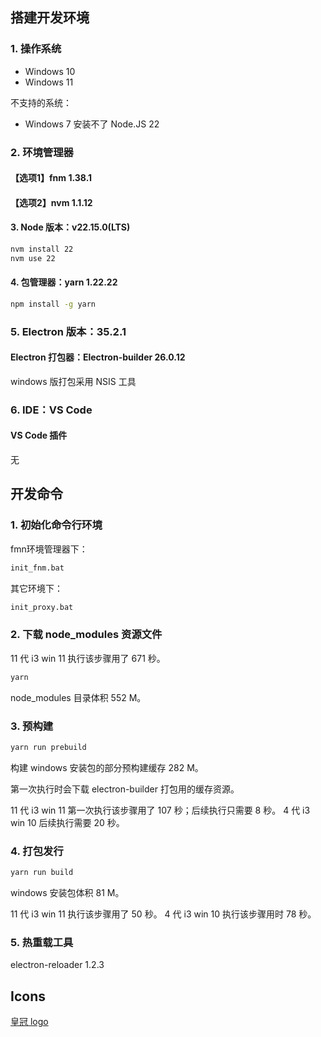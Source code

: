 ## 搭建开发环境

### 1. 操作系统

- Windows 10
- Windows 11

不支持的系统：

- Windows 7 安装不了 Node.JS 22

### 2. 环境管理器

#### 【选项1】fnm 1.38.1


#### 【选项2】nvm 1.1.12


#### 3. Node 版本：v22.15.0(LTS)

```cmd
nvm install 22
nvm use 22
```

#### 4. 包管理器：yarn 1.22.22

```cmd
npm install -g yarn
```

### 5. Electron 版本：35.2.1

#### Electron 打包器：Electron-builder 26.0.12

windows 版打包采用 NSIS 工具

### 6. IDE：VS Code

#### VS Code 插件

无

## 开发命令

### 1. 初始化命令行环境

fmn环境管理器下：

```cmd
init_fnm.bat
```

其它环境下：

```cmd
init_proxy.bat
```

### 2. 下载 node_modules 资源文件

11 代 i3 win 11 执行该步骤用了 671 秒。

```cmd
yarn
```

node_modules 目录体积 552 M。

### 3. 预构建

```cmd
yarn run prebuild
```

构建 windows 安装包的部分预构建缓存 282 M。

第一次执行时会下载 electron-builder 打包用的缓存资源。

11 代 i3 win 11 第一次执行该步骤用了 107 秒；后续执行只需要 8 秒。
4 代 i3 win 10 后续执行需要 20 秒。

### 4. 打包发行

```cmd
yarn run build
```

windows 安装包体积 81 M。

11 代 i3 win 11 执行该步骤用了 50 秒。
4 代 i3 win 10 执行该步骤用时 78 秒。

### 5. 热重载工具

electron-reloader 1.2.3

## Icons

[皇冠 logo](https://icon-icons.com/zh/%E5%9B%BE%E6%A0%87/%E8%B4%B5%E5%AE%BE-%E7%9A%87%E5%86%A0-%E7%8F%A0%E5%AE%9D-%E5%9B%BD%E7%8E%8B-%E5%A5%B3%E7%8E%8B/263918)